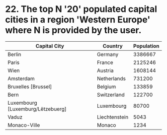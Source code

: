# 22. The top N '20' populated capital cities in a region 'Western Europe' where N is provided by the user.

| Capital City | Country | Population |
| --- | --- | --- |
| Berlin | Germany | 3386667 |
| Paris | France | 2125246 |
| Wien | Austria | 1608144 |
| Amsterdam | Netherlands | 731200 |
| Bruxelles [Brussel] | Belgium | 133859 |
| Bern | Switzerland | 122700 |
| Luxembourg [Luxemburg/Lëtzebuerg] | Luxembourg | 80700 |
| Vaduz | Liechtenstein | 5043 |
| Monaco-Ville | Monaco | 1234 |
